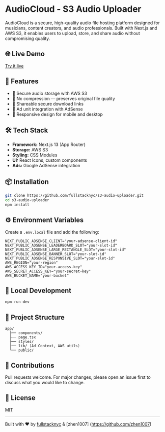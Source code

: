 # AudioCloud - S3 Audio Uploader

AudioCloud is a secure, high-quality audio file hosting platform designed for musicians, content creators, and audio professionals. Built with Next.js and AWS S3, it enables users to upload, store, and share audio without compromising quality.

## 🌐 Live Demo

[Try it live](https://s3-audio-uploader.vercel.app)

## 🚀 Features

* 🔐 Secure audio storage with AWS S3
* 🎵 No compression — preserves original file quality
* 🔗 Shareable secure download links
* 🧠 Ad unit integration with AdSense
* 📱 Responsive design for mobile and desktop

## 🛠️ Tech Stack

* **Framework:** Next.js 13 (App Router)
* **Storage:** AWS S3
* **Styling:** CSS Modules
* **UI:** React Icons, custom components
* **Ads:** Google AdSense integration

## 📦 Installation

```bash
git clone https://github.com/fullstacknyc/s3-audio-uploader.git
cd s3-audio-uploader
npm install
```

## ⚙️ Environment Variables

Create a `.env.local` file and add the following:

```env
NEXT_PUBLIC_ADSENSE_CLIENT="your-adsense-client-id"
NEXT_PUBLIC_ADSENSE_LEADERBOARD_SLOT="your-slot-id"
NEXT_PUBLIC_ADSENSE_LARGE_RECTANGLE_SLOT="your-slot-id"
NEXT_PUBLIC_ADSENSE_BANNER_SLOT="your-slot-id"
NEXT_PUBLIC_ADSENSE_RESPONSIVE_SLOT="your-slot-id"
AWS_REGION="your-region"
AWS_ACCESS_KEY_ID="your-access-key"
AWS_SECRET_ACCESS_KEY="your-secret-key"
AWS_BUCKET_NAME="your-bucket"
```

## 🧪 Local Development

```bash
npm run dev
```

## 📁 Project Structure

```
app/
  ├── components/
  ├── page.tsx
  ├── styles/
  ├── lib/ (Ad Context, AWS utils)
  └── public/
```

## 🧱 Contributions

Pull requests welcome. For major changes, please open an issue first to discuss what you would like to change.

## 🪪 License

[MIT](LICENSE)

---

Built with ❤️ by [fullstacknyc](https://github.com/fullstacknyc) & [zhen1007] (https://github.com/zhen1007)
